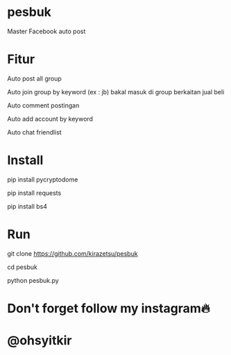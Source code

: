 # pesbuk
Master Facebook auto post

# Fitur
Auto post all group

Auto join group by keyword (ex : jb) bakal masuk di group berkaitan jual beli

Auto comment postingan

Auto add account by keyword

Auto chat friendlist

# Install
pip install pycryptodome

pip install requests

pip install bs4

# Run
git clone https://github.com/kirazetsu/pesbuk

cd pesbuk

python pesbuk.py

# Don't forget follow my instagram🔥
# @ohsyitkir
